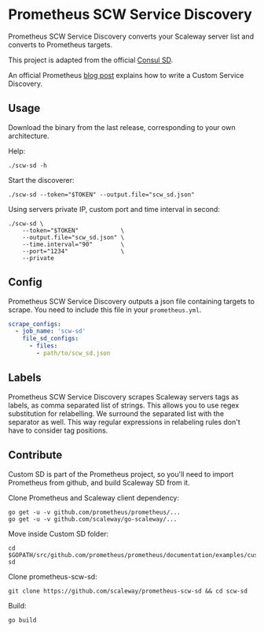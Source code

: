 # Prometheus SCW Service Discovery

Prometheus SCW Service Discovery converts your Scaleway server list and converts to Prometheus targets.

This project is adapted from the official [Consul SD](https://github.com/prometheus/prometheus/tree/master/documentation/examples/custom-sd).

An official Prometheus [blog post](https://prometheus.io/blog/2018/07/05/implementing-custom-sd/) explains how to write a Custom Service Discovery.

## Usage

Download the binary from the last release, corresponding to your own architecture.

Help:
```
./scw-sd -h
```

Start the discoverer:
```
./scw-sd --token="$TOKEN" --output.file="scw_sd.json"
```

Using servers private IP, custom port and time interval in second:
```
./scw-sd \
    --token="$TOKEN"            \
    --output.file="scw_sd.json" \
    --time.interval="90"        \
    --port="1234"               \
    --private
```

## Config

Prometheus SCW Service Discovery outputs a json file containing targets to scrape.
You need to include this file in your `prometheus.yml`.

```yml
scrape_configs:
  - job_name: 'scw-sd'
    file_sd_configs:
      - files:
        - path/to/scw_sd.json
```

## Labels

Prometheus SCW Service Discovery scrapes Scaleway servers tags as labels, as comma separated list of strings.
This allows you to use regex substitution for relabelling.
We surround the separated list with the separator as well. This way regular expressions
in relabeling rules don't have to consider tag positions.


## Contribute

Custom SD is part of the Prometheus project, so you'll need to import Prometheus from github, and build Scaleway SD from it.

Clone Prometheus and Scaleway client dependency:
```
go get -u -v github.com/prometheus/prometheus/...
go get -u -v github.com/scaleway/go-scaleway/...
```

Move inside Custom SD folder:
```
cd $GOPATH/src/github.com/prometheus/prometheus/documentation/examples/custom-sd
```

Clone prometheus-scw-sd:
```
git clone https://github.com/scaleway/prometheus-scw-sd && cd scw-sd
```

Build:
```
go build
```
